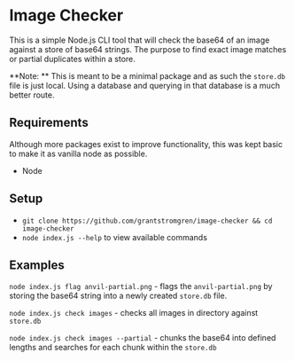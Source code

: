 # Image Checker
This is a simple Node.js CLI tool that will check the base64 of an image against a store of base64 strings. The purpose
to find exact image matches or partial duplicates within a store.

**Note: ** This is meant to be a minimal package and as such the `store.db` file is just local. Using a database and
querying in that database is a much better route.

## Requirements
Although more packages exist to improve functionality, this was kept basic to make it as vanilla node as possible.
- Node

## Setup
- `git clone https://github.com/grantstromgren/image-checker && cd image-checker`
- `node index.js --help` to view available commands

## Examples
`node index.js flag anvil-partial.png` - flags the `anvil-partial.png` by storing the base64 string into a newly created 
`store.db` file.

`node index.js check images` - checks all images in directory against `store.db`

`node index.js check images --partial` - chunks the base64 into defined lengths and searches for each chunk within 
the `store.db`

